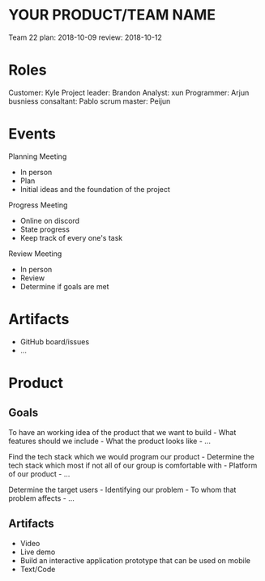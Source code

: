 # YOUR PRODUCT/TEAM NAME
Team 22
plan: 2018-10-09
review: 2018-10-12

# Roles
Customer: Kyle
Project leader: Brandon
Analyst: xun
Programmer: Arjun
busniess consaltant: Pablo
scrum master: Peijun

# Events

Planning Meeting
- In person
- Plan
- Initial ideas and the foundation of the project

Progress Meeting
- Online on discord
- State progress
- Keep track of every one's task

Review Meeting
- In person
- Review
- Determine if goals are met

# Artifacts

- GitHub board/issues
- ...

# Product

## Goals

To have an working idea of the product that we want to build
    - What features should we include
    - What the product looks like
    - ...

Find the tech stack which we would program our product
    - Determine the tech stack which most if not all of our group is comfortable with
    - Platform of our product
    - ...

Determine the target users
    - Identifying our problem
    - To whom that problem affects
    - ...

## Artifacts
- Video
- Live demo
- Build an interactive application prototype that can be used on mobile
- Text/Code

